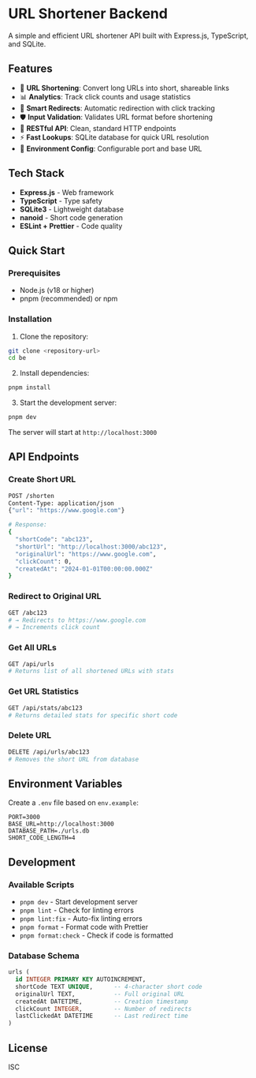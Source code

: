 # URL Shortener Backend

A simple and efficient URL shortener API built with Express.js, TypeScript, and SQLite.

## Features

- 🔗 **URL Shortening**: Convert long URLs into short, shareable links
- 📊 **Analytics**: Track click counts and usage statistics
- 🔄 **Smart Redirects**: Automatic redirection with click tracking
- 🛡️ **Input Validation**: Validates URL format before shortening
- 📱 **RESTful API**: Clean, standard HTTP endpoints
- ⚡ **Fast Lookups**: SQLite database for quick URL resolution
- 🔧 **Environment Config**: Configurable port and base URL

## Tech Stack

- **Express.js** - Web framework
- **TypeScript** - Type safety
- **SQLite3** - Lightweight database
- **nanoid** - Short code generation
- **ESLint + Prettier** - Code quality

## Quick Start

### Prerequisites

- Node.js (v18 or higher)
- pnpm (recommended) or npm

### Installation

1. Clone the repository:
```bash
git clone <repository-url>
cd be
```

2. Install dependencies:
```bash
pnpm install
```

3. Start the development server:
```bash
pnpm dev
```

The server will start at `http://localhost:3000`

## API Endpoints

### Create Short URL
```bash
POST /shorten
Content-Type: application/json
{"url": "https://www.google.com"}

# Response:
{
  "shortCode": "abc123",
  "shortUrl": "http://localhost:3000/abc123",
  "originalUrl": "https://www.google.com",
  "clickCount": 0,
  "createdAt": "2024-01-01T00:00:00.000Z"
}
```

### Redirect to Original URL
```bash
GET /abc123
# → Redirects to https://www.google.com
# → Increments click count
```

### Get All URLs
```bash
GET /api/urls
# Returns list of all shortened URLs with stats
```

### Get URL Statistics
```bash
GET /api/stats/abc123
# Returns detailed stats for specific short code
```

### Delete URL
```bash
DELETE /api/urls/abc123
# Removes the short URL from database
```

## Environment Variables

Create a `.env` file based on `env.example`:

```env
PORT=3000
BASE_URL=http://localhost:3000
DATABASE_PATH=./urls.db
SHORT_CODE_LENGTH=4
```

## Development

### Available Scripts

- `pnpm dev` - Start development server
- `pnpm lint` - Check for linting errors
- `pnpm lint:fix` - Auto-fix linting errors
- `pnpm format` - Format code with Prettier
- `pnpm format:check` - Check if code is formatted

### Database Schema

```sql
urls (
  id INTEGER PRIMARY KEY AUTOINCREMENT,
  shortCode TEXT UNIQUE,      -- 4-character short code
  originalUrl TEXT,           -- Full original URL
  createdAt DATETIME,         -- Creation timestamp
  clickCount INTEGER,         -- Number of redirects
  lastClickedAt DATETIME      -- Last redirect time
)
```

## License

ISC
